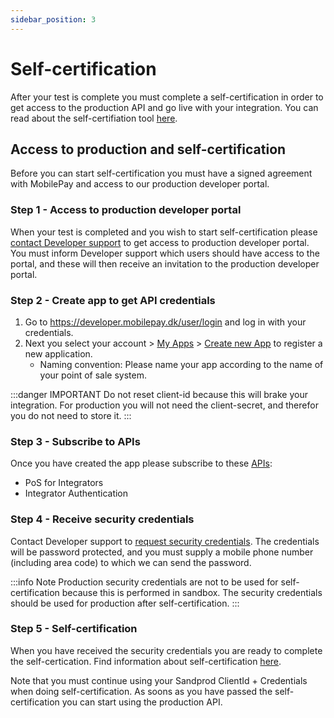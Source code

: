```yaml
---
sidebar_position: 3
---
```


# Self-certification

After your test is complete you must complete a self-certification in order to get access to the production API and go live with your integration. You can read about the self-certifiation tool [here](https://mobilepaydev.github.io/MobilePay-PoS-v10/self_certification).

## Access to production and self-certification

Before you can start self-certification you must have a signed agreement with MobilePay and access to our production developer portal.

### Step 1 - Access to production developer portal

When your test is completed and you wish to start self-certification please [contact Developer support](mailto:developer@mobilepay.dk?subject=Request%20access%20to%20production%20Developer%20portal%20for%20MobilePay%20PoS&amp;body=Hi%20Developer%20support%2C%0A%0AWe%20have%20completede%20our%20test%20and%20request%20access%20to%20production%20developer%20portal%20for%20organization%3A%0A%0APlease%20invite%20following%20users%20to%20the%20portal%3A%0A%20%0ABest%20regards) to get access to production developer portal.
You must inform Developer support which users should have access to the portal, and these will then receive an invitation to the production developer portal.

### Step 2 - Create app to get API credentials

1. Go to <https://developer.mobilepay.dk/user/login> and log in with your credentials.
2. Next you select your account > [My Apps](https://sandbox-developer.mobilepay.dk/applicationhttps://developer.mobilepay.dk/application) > [Create new App](https://developer.mobilepay.dk/application/new) to register a new application.
   * Naming convention: Please name your app according to the name of your point of sale system.  

:::danger IMPORTANT
Do not reset client-id because this will brake your integration. For production you will not need the client-secret, and therefor you do not need to store it.
:::

### Step 3 - Subscribe to APIs

Once you have created the app please subscribe to these [APIs](https://sandbox-developer.mobilepay.dk/product):

* PoS for Integrators
* Integrator Authentication

### Step 4 - Receive security credentials

Contact Developer support to [request security credentials](mailto:developer@mobilepay.dk?subject=Request%20security%20credentials%20MobilePay%20PoS%20Production&amp;body=Hi%20Developer%20support%2C%0A%0AWe%20have%20completede%20step%201-3%20and%20wish%20to%20request%20security%20credentials%20for%20organization%3A%0A%0AThe%20password%20for%20the%20zip-file%20can%20be%20sent%20to%20phone%20number%20%28including%20area%20code%29%3A%0A%20%0ABest%20regards). The credentials will be password protected, and you must supply a mobile phone number (including area code) to which we can send the password.

:::info Note
Production security credentials are not to be used for self-certification because this is performed in sandbox. The security credentials should be used for production after self-certification.
:::

### Step 5 - Self-certification

When you have received the security credentials you are ready to complete the self-certication. Find information about self-certification [here](https://mobilepaydev.github.io/MobilePay-PoS-v10/self_certification).

Note that you must continue using your Sandprod ClientId + Credentials when doing self-certification. As soons as you have passed the self-certification you can start using the production API.
